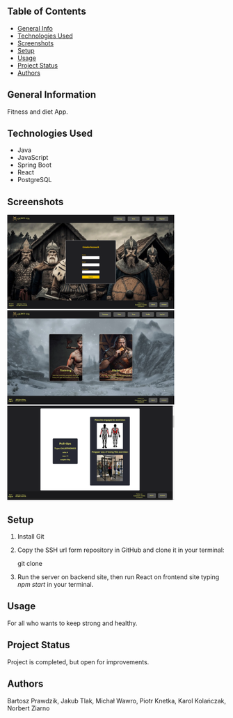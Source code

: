 ## Table of Contents
* [General Info](#general-information)
* [Technologies Used](#technologies-used)
* [Screenshots](#screenshots)
* [Setup](#setup)
* [Usage](#usage)
* [Project Status](#project-status)
* [Authors](#authors)

## General Information
Fitness and diet App.

## Technologies Used
- Java
- JavaScript
- Spring Boot
- React
- PostgreSQL


## Screenshots

<img height="216" src="readmeFiles/register.png?raw=true" width="384"/>

<img height="216" src="readmeFiles/mainPage.png?raw=true" width="384"/>

<img height="216" src="readmeFiles/exercise.png?raw=true" width="384"/>


## Setup
1. Install Git
2. Copy the SSH url form repository in GitHub and clone it in your terminal:

    git clone <ssh-url>

3. Run the server on backend site, then run React on frontend site typing *npm start* in your terminal.

## Usage
For all who wants to keep strong and healthy.

## Project Status
Project is completed, but open for improvements.

## Authors
Bartosz Prawdzik, Jakub Tlak, Michał Wawro, Piotr Knetka, Karol Kolańczak, Norbert Ziarno
